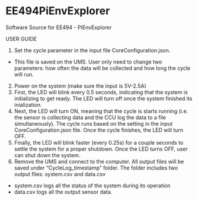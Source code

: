 # EE494PiEnvExplorer
Software Source for EE494 - PiEnvExplorer

USER GUIDE
1.	Set the cycle parameter in the input file CoreConfiguration.json.
-	This file is saved on the UMS. User only need to change two parameters: how often the data will be collected and how long the cycle will run.
2.	Power on the system (make sure the input is 5V-2.5A)
3.	First, the LED will blink every 0.5 seconds, indicating that the system is initializing to get ready. The LED will turn off once the system finished its inialization.
4.	Next, the LED will turn ON, meaning that the cycle is starts running (i.e. the sensor is collecting data and the CCU log the data to a file simultaneously). The cycle runs based on the setting in the input CoreConfiguration.json file. Once the cycle finishes, the LED will turn OFF.
5.	Finally, the LED will blink faster (every 0.25s) for a couple seconds to settle the system for a proper shutdown. Once the LED turns OFF, user can shut down the system.
6.	Remove the UMS and connect to the computer. All output files will be saved under “CycleLog_timestamp” folder. The folder includes two output files: system.csv and data.csv
-	system.csv logs all the status of the system during its operation
-	data.csv logs all the output sensor data.
